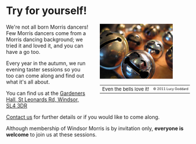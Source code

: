 Try for yourself!
=================

<div style='float:right; margin-left: 30px;' >
  <img src='/img/laughing_bells.jpg' width='200px' />
  <table width='200px'><tr>
    <td style='margin-top:-0.1em; font-size: small;'>Even the bells love it!</td>
    <td style='text-align: right; font-size: xx-small;'>&copy; 2011 Lucy Goddard</td>
  </tr></table>
</div>

We're not all born Morris dancers! Few Morris dancers come from a Morris dancing 
background; we tried it and loved it, and you can have a go too.

Every year in the autumn, we run evening taster sessions so you too can come along and find out what it's all about.

You can find us at the [Gardeners Hall, St Leonards Rd, Windsor, SL4 3DR](https://www.google.co.uk/maps/place/Gardeners+Hall/@51.470932,-0.620298,16z)

<a href='wm_contact.html'>Contact us</a> for further details or if you would like to come along.

Although membership of Windsor Morris is by invitation only, 
<b>everyone is welcome</b> to join us at these sessions.

